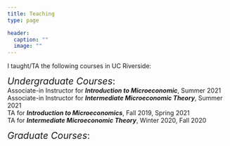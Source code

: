 ```yaml
---
title: Teaching
type: page

header:
  caption: ""
  image: ""
---
```


I taught/TA the following courses in UC Riverside:

<span style="font-size:1.5em;">_Undergraduate Courses_:</span>
<br />
Associate-in Instructor for _**Introduction to Microeconomic**_, Summer 2021
<br />
Associate-in Instructor for _**Intermediate Microeconomic Theory**_, Summer 2021
<br />
TA for  _**Introduction to Microeconomics**_, Fall 2019, Spring 2021
<br />
TA for  _**Intermediate Microeconomic Theory**_, Winter 2020, Fall 2020

<span style="font-size:1.5em;">_Graduate Courses_:</span>